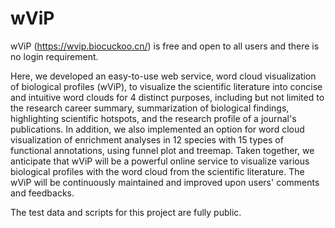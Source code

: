 # wViP
wViP (https://wvip.biocuckoo.cn/) is free and open to all users and there is no login requirement.

  Here, we developed an easy-to-use web service, word cloud visualization of biological profiles (wViP), to visualize the scientific literature into concise and intuitive word clouds for 4 distinct purposes, including but not limited to the research career summary, summarization of biological findings, highlighting scientific hotspots, and the research profile of a journal's publications. In addition, we also implemented an option for word cloud visualization of enrichment analyses in 12 species with 15 types of functional annotations, using funnel plot and treemap. Taken together, we anticipate that wViP will be a powerful online service to visualize various biological profiles with the word cloud from the scientific literature. The wViP will be continuously maintained and improved upon users' comments and feedbacks.

  The test data and scripts for this project are fully public.
